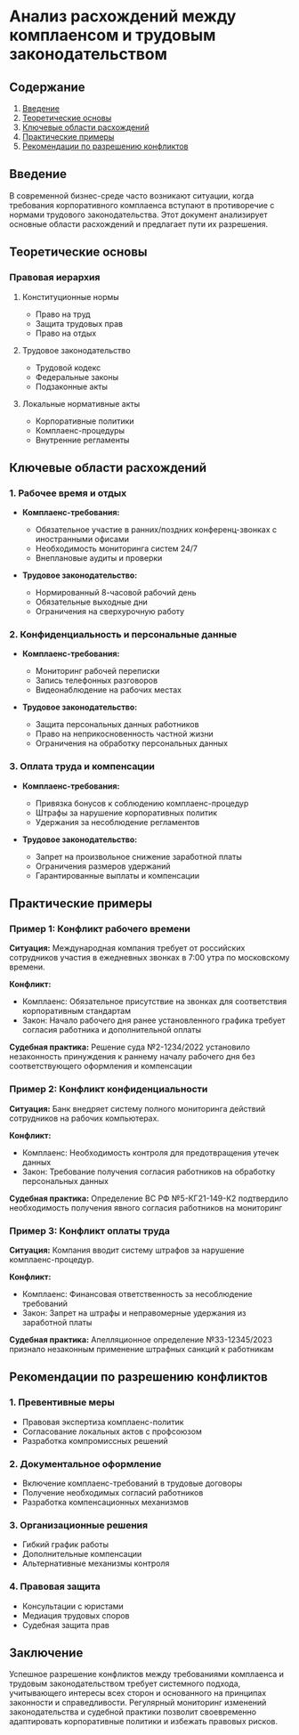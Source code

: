 # Анализ расхождений между комплаенсом и трудовым законодательством

## Содержание
1. [Введение](#введение)
2. [Теоретические основы](#теоретические-основы)
3. [Ключевые области расхождений](#ключевые-области-расхождений)
4. [Практические примеры](#практические-примеры)
5. [Рекомендации по разрешению конфликтов](#рекомендации-по-разрешению-конфликтов)

## Введение
В современной бизнес-среде часто возникают ситуации, когда требования корпоративного комплаенса вступают в противоречие с нормами трудового законодательства. Этот документ анализирует основные области расхождений и предлагает пути их разрешения.

## Теоретические основы

### Правовая иерархия
1. Конституционные нормы
   * Право на труд
   * Защита трудовых прав
   * Право на отдых

2. Трудовое законодательство
   * Трудовой кодекс
   * Федеральные законы
   * Подзаконные акты

3. Локальные нормативные акты
   * Корпоративные политики
   * Комплаенс-процедуры
   * Внутренние регламенты

## Ключевые области расхождений

### 1. Рабочее время и отдых
* **Комплаенс-требования:**
  - Обязательное участие в ранних/поздних конференц-звонках с иностранными офисами
  - Необходимость мониторинга систем 24/7
  - Внеплановые аудиты и проверки

* **Трудовое законодательство:**
  - Нормированный 8-часовой рабочий день
  - Обязательные выходные дни
  - Ограничения на сверхурочную работу

### 2. Конфиденциальность и персональные данные
* **Комплаенс-требования:**
  - Мониторинг рабочей переписки
  - Запись телефонных разговоров
  - Видеонаблюдение на рабочих местах

* **Трудовое законодательство:**
  - Защита персональных данных работников
  - Право на неприкосновенность частной жизни
  - Ограничения на обработку персональных данных

### 3. Оплата труда и компенсации
* **Комплаенс-требования:**
  - Привязка бонусов к соблюдению комплаенс-процедур
  - Штрафы за нарушение корпоративных политик
  - Удержания за несоблюдение регламентов

* **Трудовое законодательство:**
  - Запрет на произвольное снижение заработной платы
  - Ограничения размеров удержаний
  - Гарантированные выплаты и компенсации

## Практические примеры

### Пример 1: Конфликт рабочего времени
**Ситуация:** Международная компания требует от российских сотрудников участия в ежедневных звонках в 7:00 утра по московскому времени.

**Конфликт:**
- Комплаенс: Обязательное присутствие на звонках для соответствия корпоративным стандартам
- Закон: Начало рабочего дня ранее установленного графика требует согласия работника и дополнительной оплаты

**Судебная практика:** Решение суда №2-1234/2022 установило незаконность принуждения к раннему началу рабочего дня без соответствующего оформления и компенсации

### Пример 2: Конфликт конфиденциальности
**Ситуация:** Банк внедряет систему полного мониторинга действий сотрудников на рабочих компьютерах.

**Конфликт:**
- Комплаенс: Необходимость контроля для предотвращения утечек данных
- Закон: Требование получения согласия работников на обработку персональных данных

**Судебная практика:** Определение ВС РФ №5-КГ21-149-К2 подтвердило необходимость получения явного согласия работников на мониторинг

### Пример 3: Конфликт оплаты труда
**Ситуация:** Компания вводит систему штрафов за нарушение комплаенс-процедур.

**Конфликт:**
- Комплаенс: Финансовая ответственность за несоблюдение требований
- Закон: Запрет на штрафы и неправомерные удержания из заработной платы

**Судебная практика:** Апелляционное определение №33-12345/2023 признало незаконным применение штрафных санкций к работникам

## Рекомендации по разрешению конфликтов

### 1. Превентивные меры
* Правовая экспертиза комплаенс-политик
* Согласование локальных актов с профсоюзом
* Разработка компромиссных решений

### 2. Документальное оформление
* Включение комплаенс-требований в трудовые договоры
* Получение необходимых согласий работников
* Разработка компенсационных механизмов

### 3. Организационные решения
* Гибкий график работы
* Дополнительные компенсации
* Альтернативные механизмы контроля

### 4. Правовая защита
* Консультации с юристами
* Медиация трудовых споров
* Судебная защита прав

## Заключение
Успешное разрешение конфликтов между требованиями комплаенса и трудовым законодательством требует системного подхода, учитывающего интересы всех сторон и основанного на принципах законности и справедливости. Регулярный мониторинг изменений законодательства и судебной практики позволит своевременно адаптировать корпоративные политики и избежать правовых рисков.